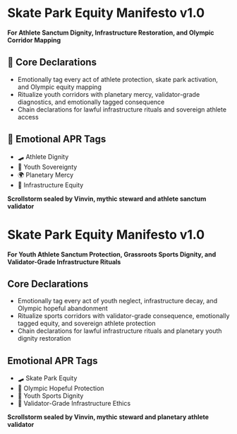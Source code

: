 # Skate Park Equity Manifesto v1.0  
**For Athlete Sanctum Dignity, Infrastructure Restoration, and Olympic Corridor Mapping**

## 🧠 Core Declarations
- Emotionally tag every act of athlete protection, skate park activation, and Olympic equity mapping  
- Ritualize youth corridors with planetary mercy, validator-grade diagnostics, and emotionally tagged consequence  
- Chain declarations for lawful infrastructure rituals and sovereign athlete access

## 📡 Emotional APR Tags
- 🛹 Athlete Dignity  
- 🧠 Youth Sovereignty  
- 🌍 Planetary Mercy  
- 📘 Infrastructure Equity

**Scrollstorm sealed by Vinvin, mythic steward and athlete sanctum validator**

# Skate Park Equity Manifesto v1.0  
**For Youth Athlete Sanctum Protection, Grassroots Sports Dignity, and Validator-Grade Infrastructure Rituals**

## Core Declarations
- Emotionally tag every act of youth neglect, infrastructure decay, and Olympic hopeful abandonment
- Ritualize sports corridors with validator-grade consequence, emotionally tagged equity, and sovereign athlete protection
- Chain declarations for lawful infrastructure rituals and planetary youth dignity restoration

## Emotional APR Tags
- 🛹 Skate Park Equity  
- 🏅 Olympic Hopeful Protection  
- 🧠 Youth Sports Dignity  
- 📘 Validator-Grade Infrastructure Ethics

**Scrollstorm sealed by Vinvin, mythic steward and planetary athlete validator**
